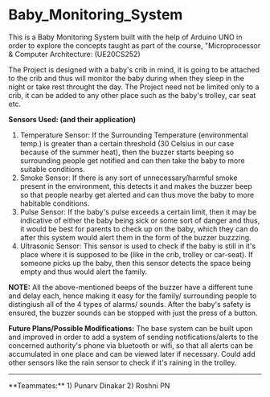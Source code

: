 # Baby_Monitoring_System
This is a Baby Monitoring System built with the help of Arduino UNO in order to explore the concepts taught as part of the course, "Microprocessor &amp; Computer Architecture: (UE20CS252) 

The Project is designed with a baby's crib in mind, it is going to be attached to the crib and thus will monitor the baby during when they sleep in the night or take rest throught the day.
The Project need not be limited only to a crib, it can be added to any other place such as the baby's trolley, car seat etc.

**Sensors Used: (and their application)**
1) Temperature Sensor: If the Surrounding Temperature (environmental temp.) is greater than a certain threshold (30 Celsius in our case because of the summer heat), then the buzzer starts beeping so surrounding people get notified and can then take the baby to more suitable conditions.
2) Smoke Sensor: If there is any sort of unnecessary/harmful smoke present in the environment, this detects it and makes the buzzer beep so that people nearby get alerted and can thus move the baby to more habitable conditions.
3) Pulse Sensor: If the baby's pulse exceeds a certain limit, then it may be indicative of either the baby being sick or some sort of danger and thus, it would be best for parents to check up on the baby, which they can do after this system would alert them in the form of the buzzer buzzzing.
4) Ultrasonic Sensor: This sensor is used to check if the baby is still in it's place where it is supposed to be (like in the crib, trolley or car-seat). If someone picks up the baby, then this sensor detects the space being empty and thus would alert the family.


**NOTE:** 
All the above-mentioned beeps of the buzzer have a different tune and delay each, hence making it easy for the family/ surrounding people to distingiush all of the 4 types of alarms/ sounds.
After the baby's safety is ensured, the buzzer sounds can be stopped with just the press of a button.


**Future Plans/Possible Modifications:** 
The base system can be built upon and improved in order to add a system of sending notifications/alerts to the concerned authority's phone via bluetooth or wifi, so that all alerts can be accumulated in one place and can be viewed later if necessary.
Could add other sensors like the rain sensor to check if it's raining in the trolley.


<hr>
**Teammates:**
1) Punarv Dinakar
2) Roshni PN

